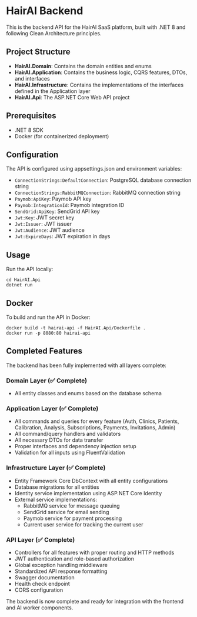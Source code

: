 # HairAI Backend

This is the backend API for the HairAI SaaS platform, built with .NET 8 and following Clean Architecture principles.

## Project Structure

- **HairAI.Domain**: Contains the domain entities and enums
- **HairAI.Application**: Contains the business logic, CQRS features, DTOs, and interfaces
- **HairAI.Infrastructure**: Contains the implementations of the interfaces defined in the Application layer
- **HairAI.Api**: The ASP.NET Core Web API project

## Prerequisites

- .NET 8 SDK
- Docker (for containerized deployment)

## Configuration

The API is configured using appsettings.json and environment variables:

- `ConnectionStrings:DefaultConnection`: PostgreSQL database connection string
- `ConnectionStrings:RabbitMQConnection`: RabbitMQ connection string
- `Paymob:ApiKey`: Paymob API key
- `Paymob:IntegrationId`: Paymob integration ID
- `SendGrid:ApiKey`: SendGrid API key
- `Jwt:Key`: JWT secret key
- `Jwt:Issuer`: JWT issuer
- `Jwt:Audience`: JWT audience
- `Jwt:ExpireDays`: JWT expiration in days

## Usage

Run the API locally:
```
cd HairAI.Api
dotnet run
```

## Docker

To build and run the API in Docker:
```
docker build -t hairai-api -f HairAI.Api/Dockerfile .
docker run -p 8080:80 hairai-api
```

## Completed Features

The backend has been fully implemented with all layers complete:

### Domain Layer (✅ Complete)
- All entity classes and enums based on the database schema

### Application Layer (✅ Complete)
- All commands and queries for every feature (Auth, Clinics, Patients, Calibration, Analysis, Subscriptions, Payments, Invitations, Admin)
- All command/query handlers and validators
- All necessary DTOs for data transfer
- Proper interfaces and dependency injection setup
- Validation for all inputs using FluentValidation

### Infrastructure Layer (✅ Complete)
- Entity Framework Core DbContext with all entity configurations
- Database migrations for all entities
- Identity service implementation using ASP.NET Core Identity
- External service implementations:
  - RabbitMQ service for message queuing
  - SendGrid service for email sending
  - Paymob service for payment processing
  - Current user service for tracking the current user

### API Layer (✅ Complete)
- Controllers for all features with proper routing and HTTP methods
- JWT authentication and role-based authorization
- Global exception handling middleware
- Standardized API response formatting
- Swagger documentation
- Health check endpoint
- CORS configuration

The backend is now complete and ready for integration with the frontend and AI worker components.